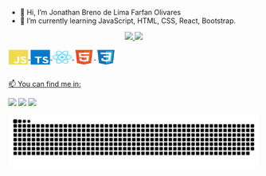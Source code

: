 - 👋 Hi, I’m Jonathan Breno de Lima Farfan Olivares
- 🌱 I’m currently learning JavaScript, HTML, CSS, React, Bootstrap.

<div align="center">
  <a href="https://github.com/jonathant101">
  <img height="180em" src="https://github-readme-stats.vercel.app/api?username=jonathant101&show_icons=true&theme=dracula&include_all_commits=true&count_private=true"/>
  <img height="180em" src="https://github-readme-stats.vercel.app/api/top-langs/?username=jonathant101&layout=compact&langs_count=7&theme=dracula"/>
</div>
<div style="display: inline_block"><br>
  <img align="center" alt="Rafa-Js" height="30" width="40" src="https://raw.githubusercontent.com/devicons/devicon/master/icons/javascript/javascript-plain.svg">
  <img align="center" alt="Rafa-Ts" height="30" width="40" src="https://raw.githubusercontent.com/devicons/devicon/master/icons/typescript/typescript-plain.svg">
  <img align="center" alt="Rafa-React" height="30" width="40" src="https://raw.githubusercontent.com/devicons/devicon/master/icons/react/react-original.svg">
  <img align="center" alt="Rafa-HTML" height="30" width="40" src="https://raw.githubusercontent.com/devicons/devicon/master/icons/html5/html5-original.svg">
  <img align="center" alt="Rafa-CSS" height="30" width="40" src="https://raw.githubusercontent.com/devicons/devicon/master/icons/css3/css3-original.svg">
  
  
  ##
 
<div> 
📫 You can find me in:
  

  <a href="https://www.reddit.com/user/jonathant101" target="_blank"><img src="https://img.shields.io/badge/Reddit-FF4500?style=for-the-badge&logo=reddit&logoColor=white"></a>
  <a href = "mailto:jonathanflecha@gmail.com"><img src="https://img.shields.io/badge/-Gmail-%23333?style=for-the-badge&logo=gmail&logoColor=white" target="_blank"></a>
  <a href="https://www.linkedin.com/in/jonathant101/" target="_blank"><img src="https://img.shields.io/badge/-LinkedIn-%230077B5?style=for-the-badge&logo=linkedin&logoColor=white" target="_blank"></a> 
 
  ![Snake animation](https://github.com/jonathant101/jonathant101/blob/output/github-contribution-grid-snake.svg)
 
</div>
